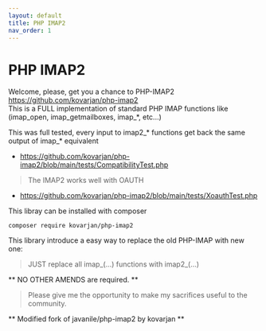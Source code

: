 ```yaml
---
layout: default
title: PHP IMAP2
nav_order: 1
---
```


# PHP IMAP2

Welcome, please, get you a chance to PHP-IMAP2 <https://github.com/kovarjan/php-imap2>  
This is a FULL implementation of standard PHP IMAP functions like (imap_open, imap_getmailboxes, imap_*, etc...)

This was full tested, every input to imap2_* functions get back the same output of imap_* equivalent  

- <https://github.com/kovarjan/php-imap2/blob/main/tests/CompatibilityTest.php>


> The IMAP2 works well with OAUTH

- <https://github.com/kovarjan/php-imap2/blob/main/tests/XoauthTest.php>

This libray can be installed with composer

```shell
composer require kovarjan/php-imap2
```

This library introduce a easy way to replace the old PHP-IMAP with new one:

> JUST replace all imap_(...) functions with imap2_(...)

** NO OTHER AMENDS are required. **

> Please give me the opportunity to make my sacrifices useful to the community.

** Modified fork of javanile/php-imap2 by kovarjan **
